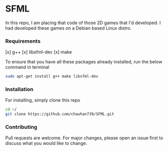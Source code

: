 # SFML
In this repo, I am placing that code of those 2D games that I'd developed.
I had developed these games on a Debian based Linux distro.
### Requirements
[x] g++
[x] libsfml-dev
[x] make

To ensure that you have all these packages already installed, run the below command in terminal

```bash
sudo apt-get install g++ make libsfml-dev
```
### Installation
For installing, simply clone this repo

```bash
cd ~/
git clone https://github.com/chauhan739/SFML.git
```

### Contributing
Pull requests are welcome. For major changes, please open an issue first to discuss what you would like to change.
